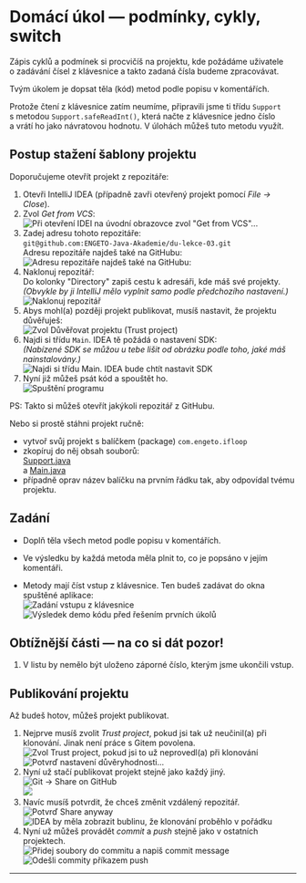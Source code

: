 # Domácí úkol &mdash; podmínky, cykly, switch

Zápis cyklů a&nbsp;podmínek si procvičíš na projektu, kde požádáme uživatele o&nbsp;zadávání čísel z&nbsp;klávesnice a&nbsp;takto zadaná čísla budeme zpracovávat.

Tvým úkolem je dopsat těla (kód) metod podle popisu v&nbsp;komentářích.

Protože čtení z&nbsp;klávesnice zatím neumíme, připravili jsme ti třídu `Support` s&nbsp;metodou `Support.safeReadInt()`, která načte z&nbsp;klávesnice jedno číslo a&nbsp;vrátí ho jako návratovou hodnotu. V&nbsp;úlohách můžeš tuto metodu využít.


## Postup stažení šablony projektu

Doporučujeme otevřít projekt z&nbsp;repozitáře:
1. Otevři IntelliJ IDEA (případně zavři otevřený projekt pomocí _File &rarr; Close_).
2. Zvol _Get from VCS_:  
    ![Při otevření IDEI na úvodní obrazovce zvol "Get from VCS"...](img/git_open-repo_02_get-from-vcs.png)
3. Zadej adresu tohoto repozitáře:<br />`git@github.com:ENGETO-Java-Akademie/du-lekce-03.git`<br />
    Adresu repozitáře najdeš také na GitHubu:  
    ![Adresu repozitáře najdeš také na GitHubu:](img/git_open-repo_01_get-link.png)  
4. Naklonuj repozitář:  
    Do kolonky "Directory" zapiš cestu k&nbsp;adresáři, kde máš své projekty.  
    _(Obvykle by ji IntelliJ mělo vyplnit samo podle předchozího nastavení.)_  
    ![Naklonuj repozitář](img/git-idea_02-clone_030-address.png)
5. Abys mohl(a) později projekt publikovat, musíš nastavit, že projektu důvěřuješ:  
   ![Zvol _Důvěřovat projektu_ (_Trust project_)](img/git-idea_02-clone_040-trust.png)
5. Najdi si třídu `Main`. IDEA tě požádá o nastavení SDK:  
    _(Nabízené SDK se můžou u tebe lišit od obrázku podle toho, jaké máš nainstalovány.)_  
    ![Najdi si třídu `Main`. IDEA bude chtít nastavit SDK](img/git_open-repo_04_main-and-sdk.png)
6. Nyní již můžeš psát kód a spouštět ho.  
    ![Spuštění programu](img/git_open-repo_05_run.png)

PS: Takto si můžeš otevřít jakýkoli repozitář z&nbsp;GitHubu.

Nebo si prostě stáhni projekt ručně: 
- vytvoř svůj projekt s&nbsp;balíčkem (package) `com.engeto.ifloop`
- zkopíruj do něj obsah souborů:<br />
[Support.java](src/com/engeto/ifloop/Support.java)
<br />a&nbsp;[Main.java](src/com/engeto/ifloop/Main.java)
- případně oprav název balíčku na prvním řádku tak, aby odpovídal tvému projektu.

## Zadání

- Doplň těla všech metod podle popisu v&nbsp;komentářích.

- Ve výsledku by každá metoda měla plnit to, co je popsáno v&nbsp;jejím komentáři.

- Metody mají číst vstup z&nbsp;klávesnice. Ten budeš zadávat do okna spuštěné aplikace:<br />
        ![Zadání vstupu z&nbsp;klávesnice](img/git_open-repo_06_enter-keyboard.png)<br />
        ![Výsledek demo kódu před řešením prvních úkolů](img/git_open-repo_07_demo.png)

## Obtížnější části &mdash; na co si dát pozor!
1. V&nbsp;listu by nemělo být uloženo záporné číslo, kterým jsme ukončili vstup.


## Publikování projektu

Až budeš hotov, můžeš projekt publikovat.
1. Nejprve musíš zvolit _Trust project_, pokud jsi tak už neučinil(a) při klonování. Jinak není práce s&nbsp;Gitem povolena.
   ![Zvol _Trust project_, pokud jsi to už neprovedl(a) při klonování](img/git-idea_02-clone_045-trust-later.png)  
   ![Potvrď nastavení důvěryhodnosti...](img/git-idea_02-clone_047-trust-later-2.png)
2. Nyní už stačí publikovat projekt stejně jako každý jiný.  
   ![_Git &rarr; Share on GitHub_](img/git-idea_02-clone_060-publish.png)  
   ![](img/git-idea_02-clone_070-share.png)  
3. Navíc musíš potvrdit, že chceš změnit vzdálený repozitář.
   ![Potvrď _Share anyway_](img/git-idea_02-clone_070-share-anyway.png)
   ![IDEA by měla zobrazit bublinu, že klonování proběhlo v&nbsp;pořádku](img/git-idea_02-clone_080-success.png)
4. Nyní už můžeš provádět _commit_ a _push_ stejně jako v&nbsp;ostatních projektech.  
   ![Přidej soubory do commitu a napiš commit message](img/git-idea_01-new-prj_200-next-commit.png)  
   ![Odešli commity příkazem _push_](img/git-idea_01-new-prj_210-push.png)

---
